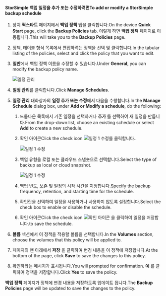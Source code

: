 
<!--author=SharS last changed: 11/04/15-->

#### <a name="to-add-or-modify-a-storsimple-backup-schedule"></a><span data-ttu-id="b6807-101">StorSimple 백업 일정을 추가 또는 수정하려면</span><span class="sxs-lookup"><span data-stu-id="b6807-101">To add or modify a StorSimple backup schedule</span></span>
1. <span data-ttu-id="b6807-102">장치 **퀵스타트** 페이지에서 **백업 정책** 탭을 클릭합니다.</span><span class="sxs-lookup"><span data-stu-id="b6807-102">On the device **Quick Start** page, click the **Backup Policies** tab.</span></span> <span data-ttu-id="b6807-103">이렇게 하면 **백업 정책** 페이지로 이동됩니다.</span><span class="sxs-lookup"><span data-stu-id="b6807-103">This will take you to the **Backup Policies** page.</span></span>
2. <span data-ttu-id="b6807-104">정책, 테이블 형식 목록에서 편집하려는 정책을 선택 및 클릭합니다.</span><span class="sxs-lookup"><span data-stu-id="b6807-104">In the tabular listing of the policies, select and click the policy that you want to edit.</span></span>
3. <span data-ttu-id="b6807-105">**일반**에서 백업 정책 이름을 수정할 수 있습니다.</span><span class="sxs-lookup"><span data-stu-id="b6807-105">Under **General**, you can modify the backup policy name.</span></span>
   
     ![일정 관리](./media/storsimple-add-modify-backup-schedule-u2/AddModifyGeneral.png)
4. <span data-ttu-id="b6807-107">**일정 관리**를 클릭합니다.</span><span class="sxs-lookup"><span data-stu-id="b6807-107">Click **Manage Schedules**.</span></span> 
5. <span data-ttu-id="b6807-108">**일정 관리** 대화상자의 **일정 추가 또는 수정**에서 다음을 수행합니다.</span><span class="sxs-lookup"><span data-stu-id="b6807-108">In the **Manage Schedule** dialog box, under **Add or Modify a schedule**, do the following:</span></span>
   
   1. <span data-ttu-id="b6807-109">드롭다운 목록에서 기존 일정을 선택하거나 **추가** 를 선택하여 새 일정을 만듭니다.</span><span class="sxs-lookup"><span data-stu-id="b6807-109">From the drop-down list, choose an existing schedule or select **Add** to create a new schedule.</span></span>
   2. <span data-ttu-id="b6807-110">확인 아이콘</span><span class="sxs-lookup"><span data-stu-id="b6807-110">Click the check icon</span></span> ![일정 1 수정](./media/storsimple-add-modify-backup-schedule-u2/HCS_CheckIcon-include.png)<span data-ttu-id="b6807-112">를 클릭합니다.</span><span class="sxs-lookup"><span data-stu-id="b6807-112">.</span></span> 
      
       ![일정 1 수정](./media/storsimple-add-modify-backup-schedule-u2/AddModify1.png)
   3. <span data-ttu-id="b6807-114">백업 유형을 로컬 또는 클라우드 스냅숏으로 선택합니다.</span><span class="sxs-lookup"><span data-stu-id="b6807-114">Select the type of backup as local or cloud snapshot.</span></span>
      
       ![일정 1 수정](./media/storsimple-add-modify-backup-schedule-u2/AddModify2.png) 
   4. <span data-ttu-id="b6807-116">백업 빈도, 보존 및 일정의 시작 시간을 지정합니다.</span><span class="sxs-lookup"><span data-stu-id="b6807-116">Specify the backup frequency, retention, and starting time for the schedule.</span></span>
   5. <span data-ttu-id="b6807-117">확인란을 선택하여 일정을 사용하거나 사용하지 않도록 설정합니다.</span><span class="sxs-lookup"><span data-stu-id="b6807-117">Select the check box to enable or disable the schedule.</span></span>
   6. <span data-ttu-id="b6807-118">확인 아이콘</span><span class="sxs-lookup"><span data-stu-id="b6807-118">Click the check icon</span></span> ![확인 아이콘](./media/storsimple-add-modify-backup-schedule-u2/HCS_CheckIcon-include.png) <span data-ttu-id="b6807-120">을 클릭하여 일정을 저장합니다.</span><span class="sxs-lookup"><span data-stu-id="b6807-120">to save the schedule.</span></span>
6. <span data-ttu-id="b6807-121">**볼륨** 섹션에서 이 정책을 적용할 볼륨을 선택합니다.</span><span class="sxs-lookup"><span data-stu-id="b6807-121">In the **Volumes** section, choose the volumes that this policy will be applied to.</span></span>
7. <span data-ttu-id="b6807-122">페이지의 맨 아래에서 **저장** 을 클릭하여 변경 내용을 이 정책에 저장합니다.</span><span class="sxs-lookup"><span data-stu-id="b6807-122">At the bottom of the page, click **Save** to save the changes to this policy.</span></span>
8. <span data-ttu-id="b6807-123">확인하라는 메시지가 표시됩니다.</span><span class="sxs-lookup"><span data-stu-id="b6807-123">You will prompted for confirmation.</span></span> <span data-ttu-id="b6807-124">**예** 를 클릭하여 정책을 저장합니다.</span><span class="sxs-lookup"><span data-stu-id="b6807-124">Click **Yes** to save the policy.</span></span>

<span data-ttu-id="b6807-125">**백업 정책** 페이지가 정책에 변경 내용을 저장하도록 업데이트 됩니다.</span><span class="sxs-lookup"><span data-stu-id="b6807-125">The **Backup Policies** page will be updated to save the changes to the policy.</span></span>

